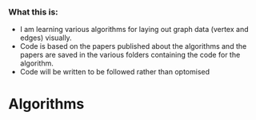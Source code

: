 ### What this is:

- I am learning various algorithms for laying out graph data (vertex and edges) visually.
- Code is based on the papers published about the algorithms and the papers are saved in the various folders containing the code for the algorithm.
- Code will be written to be followed rather than optomised

# Algorithms
